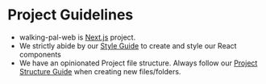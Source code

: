 # Project Guidelines

- walking-pal-web is [Next.js](https://nextjs.org/) project.
- We strictly abide by our [Style Guide](./STYLE-GUIDE.md) to create and style our React components
- We have an opinionated Project file structure. Always follow our [Project Structure Guide](./PROJECT-STRUCTURE.md) when creating new files/folders.
